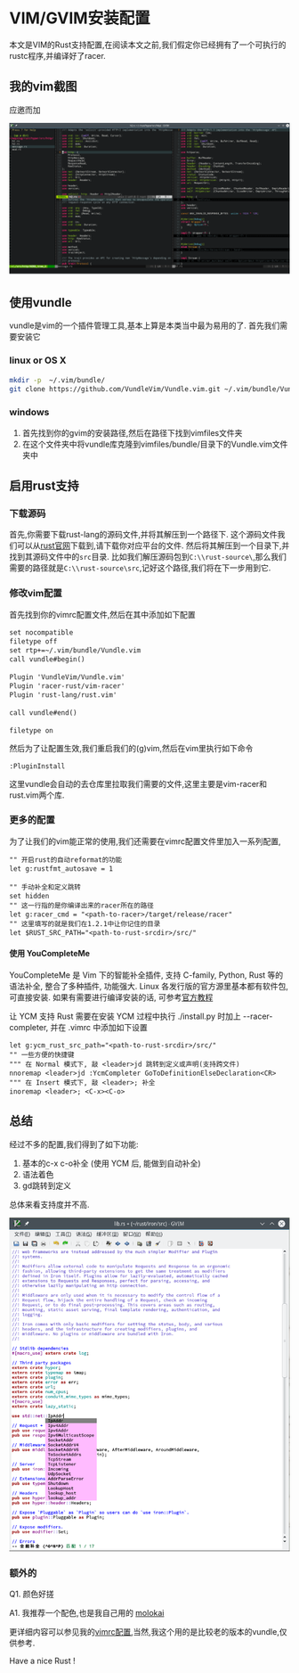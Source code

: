 # VIM/GVIM安装配置

本文是VIM的Rust支持配置,在阅读本文之前,我们假定你已经拥有了一个可执行的rustc程序,并编译好了racer.

## 我的vim截图

应邀而加

![此处应该有截图](../image/editor-vim-wayslog.png)

## 使用vundle

vundle是vim的一个插件管理工具,基本上算是本类当中最为易用的了.
首先我们需要安装它

### linux or OS X
```bash
mkdir -p  ~/.vim/bundle/
git clone https://github.com/VundleVim/Vundle.vim.git ~/.vim/bundle/Vundle.vim
```

### windows

1. 首先找到你的gvim的安装路径,然后在路径下找到vimfiles文件夹
2. 在这个文件夹中将vundle库克隆到vimfiles/bundle/目录下的Vundle.vim文件夹中

## 启用rust支持

### 下载源码

首先,你需要下载rust-lang的源码文件,并将其解压到一个路径下.
这个源码文件我们可以从[rust官网](https://www.rust-lang.org/downloads.html)下载到,请下载你对应平台的文件.
然后将其解压到一个目录下,并找到其源码文件中的`src`目录.
比如我们解压源码包到`C:\\rust-source\`,那么我们需要的路径就是`C:\\rust-source\src`,记好这个路径,我们将在下一步用到它.

### 修改vim配置

首先找到你的vimrc配置文件,然后在其中添加如下配置

```vim
set nocompatible
filetype off
set rtp+=~/.vim/bundle/Vundle.vim
call vundle#begin()

Plugin 'VundleVim/Vundle.vim'
Plugin 'racer-rust/vim-racer'
Plugin 'rust-lang/rust.vim'

call vundle#end()

filetype on
```

然后为了让配置生效,我们重启我们的(g)vim,然后在vim里执行如下命令

```
:PluginInstall
```

这里vundle会自动的去仓库里拉取我们需要的文件,这里主要是vim-racer和rust.vim两个库.

### 更多的配置

为了让我们的vim能正常的使用,我们还需要在vimrc配置文件里加入一系列配置,

```vim
"" 开启rust的自动reformat的功能
let g:rustfmt_autosave = 1

"" 手动补全和定义跳转
set hidden
"" 这一行指的是你编译出来的racer所在的路径
let g:racer_cmd = "<path-to-racer>/target/release/racer"
"" 这里填写的就是我们在1.2.1中让你记住的目录
let $RUST_SRC_PATH="<path-to-rust-srcdir>/src/"
```

#### 使用 YouCompleteMe

YouCompleteMe 是 Vim 下的智能补全插件, 支持 C-family, Python, Rust 等的语法补全, 整合了多种插件, 功能强大. Linux 各发行版的官方源里基本都有软件包, 可直接安装. 如果有需要进行编译安装的话, 可参考[官方教程](https://github.com/Valloric/YouCompleteMe#installation)

让 YCM 支持 Rust 需要在安装 YCM 过程中执行 ./install.py 时加上 --racer-completer, 并在 .vimrc 中添加如下设置
```
let g:ycm_rust_src_path="<path-to-rust-srcdir>/src/"
"" 一些方便的快捷键
""" 在 Normal 模式下, 敲 <leader>jd 跳转到定义或声明(支持跨文件)
nnoremap <leader>jd :YcmCompleter GoToDefinitionElseDeclaration<CR>
""" 在 Insert 模式下, 敲 <leader>; 补全
inoremap <leader>; <C-x><C-o>
```

## 总结

经过不多的配置,我们得到了如下功能:

  1. 基本的c-x c-o补全 (使用 YCM 后, 能做到自动补全)
  2. 语法着色
  3. gd跳转到定义

总体来看支持度并不高.

![此处应该有第二张截图](../image/editor-vim-welldone.png)

### 额外的
Q1. 颜色好搓

A1. 我推荐一个配色,也是我自己用的 [molokai](https://github.com/tomasr/molokai)

更详细内容可以参见我的[vimrc配置](https://github.com/wayslog/dotfiles/blob/master/_vimrc),当然,我这个用的是比较老的版本的vundle,仅供参考.

Have a nice Rust !
